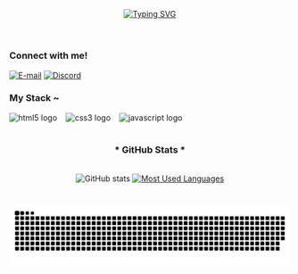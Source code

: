 <div align="center">
  <a href="https://git.io/typing-svg">
    <img src="https://readme-typing-svg.demolab.com?font=Fira+Code&weight=500&size=22&pause=1000&color=ffffff&center=true&vCenter=true&random=false&width=524&lines=%E2%8A%B9long beautiful and short life" alt="Typing SVG">
  </a>
</div>

<img align="center" alt="" height="190px" src="https://cdn.discordapp.com/attachments/1257699823084372040/1322437740821872701/94825ad80fff30c13cccfaf3d2ce4ea8.gif?ex=6770df9f&is=676f8e1f&hm=c3499e1d02b89e8523471d09b379720dd048c8c5cb489daa8ae0a3b3040ab416&">

#

<p align="center"Apenas Por Diversao
  
#

<img align="right" alt="" height="190px" src="https://avatars.githubusercontent.com/u/110150777?v=4">

<h3 align="left">Connect with me!</h3>

[![E-mail](https://img.shields.io/badge/-Email-000?style=for-the-badge&logo=microsoft-outlook&logoColor=FF00F6&color:FFF)](mzz@governo.cc)
[![Discord](https://img.shields.io/badge/-Discord-000?style=for-the-badge&logo=discord&logoColor=ffffff&color:000)]([https://www.linkedin.com/in/mari4souza/](https://discord.com/users/887794559759814656))



<h3 align="left">My Stack ~</h3>

<div align="left">
  <img src="https://cdn.jsdelivr.net/gh/devicons/devicon/icons/html5/html5-original.svg" height="25" alt="html5 logo"  />
  <img width="8" />
  <img src="https://cdn.jsdelivr.net/gh/devicons/devicon/icons/css3/css3-original.svg" height="25" alt="css3 logo"  />
  <img width="8" />
  <img src="https://cdn.jsdelivr.net/gh/devicons/devicon/icons/javascript/javascript-plain.svg" height="25" alt="javascript logo"  />
  <img width="8" />
</div>

#

<div style="text-align: center;" align="center">
  <h3>* GitHub Stats *</h3>
  <br>
  <img src="https://github-readme-stats-git-masterrstaa-rickstaa.vercel.app/api?username=onqc&hide_title=true&show_icons=true&include_all_commits=false&count_private=true&line_height=25&hide=issues&bg_color=000&title_color=ffffff&text_color=ffffff&border_radius=3&border_color=ffffff&icon_color=000000&theme=jolly" alt="GitHub stats">

  <a href="https://github.com/onqc/github-readme-stats">
    <img src="https://github-readme-stats-git-masterrstaa-rickstaa.vercel.app/api/top-langs/?username=onqc&line_height=10&card_width=290&layout=compact&hide_title=false&count_private=true&langs_count=4&show_icons=true&title_color=ffffff&hide=html,scss,less&bg_color=000&text_color=8B8B8B&border_radius=3&border_color=ffffff&count_private=true" alt="Most Used Languages">
  </a>
</div>


#

<picture align="center">
  <source media="(prefers-color-scheme: dark)" srcset="https://raw.githubusercontent.com/mari4souza/mari4souza/output/github-contribution-grid-snake-dark.svg">
  <source media="(prefers-color-scheme: dark)" srcset="https://raw.githubusercontent.com/mari4souza/mari4souza/output/github-contribution-grid-snake-dark.svg">
  <img align="center" alt="github contribution grid snake animation" src="https://raw.githubusercontent.com/mari4souza/mari4souza/output/github-contribution-grid-snake.svg">
</picture>
